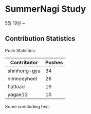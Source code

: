 # SummerNagi Study

5월 19일 ~ 

## Contribution Statistics

Push Statistics:

| Contributor | Pushes |
| ----------- | ------ |
| shinhong-gyu | 34 |
| nimnoeyheel | 26 |
| flatload | 19 |
| yagae12 | 10 |

Some concluding text.
